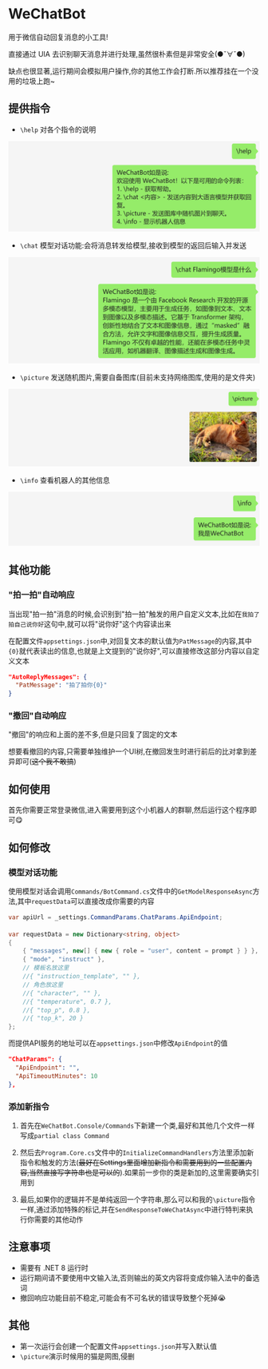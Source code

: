 # WeChatBot

用于微信自动回复消息的小工具!

直接通过 UIA 去识别聊天消息并进行处理,虽然很朴素但是非常安全(●ˇ∀ˇ●)

缺点也很显著,运行期间会模拟用户操作,你的其他工作会打断.所以推荐挂在一个没用的垃圾上跑~

## 提供指令

- `\help` 对各个指令的说明

![\\help_1](https://github.com/gz4nna/WeChatBot/blob/master/WeChatBot.Example/help_1.png?raw=true)

- `\chat` 模型对话功能:会将消息转发给模型,接收到模型的返回后输入并发送

![\\chat_1](https://github.com/gz4nna/WeChatBot/blob/master/WeChatBot.Example/chat_1.png?raw=true)

- `\picture` 发送随机图片,需要自备图库(目前未支持网络图库,使用的是文件夹)

![\\picture_1](https://github.com/gz4nna/WeChatBot/blob/master/WeChatBot.Example/picture_1.png?raw=true)

- `\info` 查看机器人的其他信息

![\\info_1](https://github.com/gz4nna/WeChatBot/blob/master/WeChatBot.Example/info_1.png?raw=true)

## 其他功能

### "拍一拍"自动响应

当出现"拍一拍"消息的时候,会识别到"拍一拍"触发的用户自定义文本,比如在`我拍了拍自己说你好`这句中,就可以将"说你好"这个内容读出来

在配置文件`appsettings.json`中,对回复文本的默认值为`PatMessage`的内容,其中`{0}`就代表读出的信息,也就是上文提到的"说你好",可以直接修改这部分内容以自定义文本

```json
"AutoReplyMessages": {
  "PatMessage": "拍了拍你{0}"
}
```

### "撤回"自动响应

"撤回"的响应和上面的差不多,但是只回复了固定的文本

想要看撤回的内容,只需要单独维护一个UI树,在撤回发生时进行前后的比对拿到差异即可(~~这个我不敢搞~~)

## 如何使用

首先你需要正常登录微信,进入需要用到这个小机器人的群聊,然后运行这个程序即可😋

## 如何修改

### 模型对话功能

使用模型对话会调用`Commands/BotCommand.cs`文件中的`GetModelResponseAsync`方法,其中`requestData`可以直接改成你需要的内容

```csharp
var apiUrl = _settings.CommandParams.ChatParams.ApiEndpoint;

var requestData = new Dictionary<string, object>
{
    { "messages", new[] { new { role = "user", content = prompt } } },
    { "mode", "instruct" },
    // 模板名放这里
    //{ "instruction_template", "" }, 
    // 角色放这里
    //{ "character", "" }, 
    //{ "temperature", 0.7 },
    //{ "top_p", 0.8 },
    //{ "top_k", 20 }
};
```

而提供API服务的地址可以在`appsettings.json`中修改`ApiEndpoint`的值

```json
"ChatParams": {
  "ApiEndpoint": "",
  "ApiTimeoutMinutes": 10
},
```

### 添加新指令

1. 首先在`WeChatBot.Console/Commands`下新建一个类,最好和其他几个文件一样写成`partial class Command`

2. 然后去`Program.Core.cs`文件中的`InitializeCommandHandlers`方法里添加新指令和触发的方法(~~最好在Settings里面增加新指令和需要用到的一些配置内容,当然直接写字符串也是可以的~~).如果前一步你的类是新加的,这里需要确实引用到

3. 最后,如果你的逻辑并不是单纯返回一个字符串,那么可以和我的`\picture`指令一样,通过添加特殊的标记,并在`SendResponseToWeChatAsync`中进行特判来执行你需要的其他动作

## 注意事项

- 需要有 .NET 8 运行时
- 运行期间请不要使用中文输入法,否则输出的英文内容将变成你输入法中的备选词
- 撤回响应功能目前不稳定,可能会有不可名状的错误导致整个死掉😭

## 其他

- 第一次运行会创建一个配置文件`appsettings.json`并写入默认值
- `\picture`演示时候用的猫是网图,侵删
